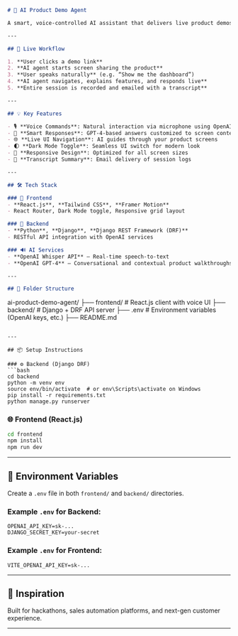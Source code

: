 ```markdown
# 🤖 AI Product Demo Agent

A smart, voice-controlled AI assistant that delivers live product demos — just like a real sales rep. It listens, responds, navigates your product UI, and provides an interactive experience using voice and AI.

---

## 🚀 Live Workflow

1. **User clicks a demo link**  
2. **AI agent starts screen sharing the product**
3. **User speaks naturally** (e.g. “Show me the dashboard”)
4. **AI agent navigates, explains features, and responds live**
5. **Entire session is recorded and emailed with a transcript**

---

## 💡 Key Features

- 🎙️ **Voice Commands**: Natural interaction via microphone using OpenAI Whisper  
- 🧠 **Smart Responses**: GPT-4-based answers customized to screen context  
- 🌐 **Live UI Navigation**: AI guides through your product screens  
- 🌓 **Dark Mode Toggle**: Seamless UI switch for modern look  
- 📱 **Responsive Design**: Optimized for all screen sizes  
- 💬 **Transcript Summary**: Email delivery of session logs  

---

## 🛠️ Tech Stack

### 🎯 Frontend
- **React.js**, **Tailwind CSS**, **Framer Motion**
- React Router, Dark Mode toggle, Responsive grid layout

### 🔧 Backend
- **Python**, **Django**, **Django REST Framework (DRF)**
- RESTful API integration with OpenAI services

### 🔊 AI Services
- **OpenAI Whisper API** – Real-time speech-to-text
- **OpenAI GPT-4** – Conversational and contextual product walkthroughs

---

## 📁 Folder Structure

```

ai-product-demo-agent/
├── frontend/            # React.js client with voice UI
├── backend/             # Django + DRF API server
├── .env                 # Environment variables (OpenAI keys, etc.)
├── README.md

````

---

## 📦 Setup Instructions

### ⚙️ Backend (Django DRF)
```bash
cd backend
python -m venv env
source env/bin/activate  # or env\Scripts\activate on Windows
pip install -r requirements.txt
python manage.py runserver
````

### 🌐 Frontend (React.js)

```bash
cd frontend
npm install
npm run dev
```

---

## 🔐 Environment Variables

Create a `.env` file in both `frontend/` and `backend/` directories.

### Example `.env` for Backend:

```
OPENAI_API_KEY=sk-...
DJANGO_SECRET_KEY=your-secret
```

### Example `.env` for Frontend:

```
VITE_OPENAI_API_KEY=sk-...
```

---

## 🧠 Inspiration

Built for hackathons, sales automation platforms, and next-gen customer experience.

---


